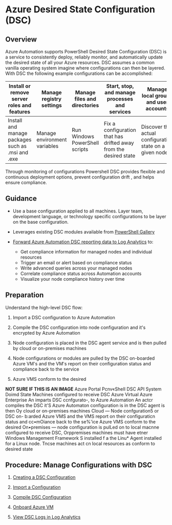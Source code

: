 
# Azure Desired State Configuration (DSC) 


## Overview 


 


Azure Automation supports PowerShell Desired State Configuration (DSC) is a service to consistently deploy, reliably monitor, and automatically update the desired state of all your Azure resources. DSC assumes a common vanilla operating system imagine where configurations can then be layered. With DSC the following example configurations can be accomplished: 

| Install or remove server roles and features | Manage registry settings | Manage files and directories | Start, stop, and manage processes and services |Manage local groups and user accounts |
|------------------------------|----------------------------|----------------------------|----------------------------|----------------------------|
| Install and manage packages such as .msi and .exe   | Manage environment variables   | Run Windows PowerShell scripts   |  Fix a configuration that has drifted away from the desired state   | Discover the actual configuration state on a given node    | 

 
Through monitoring of configurations Powershell DSC provides flexible and continuous deployment options, prevent configuration drift , and helps ensure compliance. 



## Guidance 

- Use a base configuration applied to all machines. Layer team, development language, or technology specific configurations to be layer on the base configuration. 

- Leverages existing DSC modules available from [PowerShell Gallery](https://docs.microsoft.com/en-us/azure/automation/automation-runbook-gallery#modules-in-powershell-gallery) 

- [Forward Azure Automation DSC reporting data to Log Analytics](https://docs.microsoft.com/en-us/azure/automation/automation-dsc-diagnostics) to: 

  - Get compliance information for managed nodes and individual resources 
  - Trigger an email or alert based on compliance status 
  - Write advanced queries across your managed nodes 
  - Correlate compliance status across Automation accounts 
  - Visualize your node compliance history over time 


## Preparation 


Understand the high-level DSC flow: 
 

1. Import a DSC configuration to Azure Automation  


2. Compile the DSC configuration into node configuration and it's encrypted by Azure Automation  


3. Node configuration is placed in the DSC agent service and is then pulled by cloud or on-premises machines  


4. Node configurations or modules are pulled by the DSC on-boarded Azure VM's and the VM's report on their configuration status and compliance back to the service  


5. Azure VMS conform to the desired  



 

**NOT SURE IF THIS IS AN IMAGE**
Azure Portal Pcnv«SheII DSC API System Doimd State Machines configured to receive DSC Azure Virtual Azure Enterprise An imparts DSC ccnfgurato-, to Azure Automation An actcr compiles the DSC it'S Azure Automaton configuration is in the DSC agent is then Oy cloud or on-premises machines Cloud — Node confguration5 or DSC on- b:arded Azure VMS and the VMS report on their configuraticn status and cc•mOiance back to the se%'ice Azure VMS conform to the desired On•premises — node configuration is pulLed on to local macnne configured to receive DSC, Orppremises machines must have etner Windows Management Framework S installed f a the Linu* Agent installed for a Linux node. Tncse machines act cn local resources as conform to desired state 


 


 
## Procedure:  Manage Configurations with DSC 


1. [Creating a DSC Configuration](https://docs.microsoft.com/en-us/azure/automation/automation-dsc-getting-started#creating-a-dsc-configuration) 



2. [Import a Configuration](https://docs.microsoft.com/en-us/azure/automation/automation-dsc-getting-started#importing-a-configuration-into-azure-automation ) 


3. [Compile DSC Configuration](https://docs.microsoft.com/en-us/azure/automation/automation-dsc-compile) 


4. [Onboard Azure VM](https://docs.microsoft.com/en-us/azure/automation/automation-dsc-onboarding#azure-virtual-machines ) 



5. [View DSC Logs in Log Analytics](https://docs.microsoft.com/en-us/azure/automation/automation-dsc-diagnostics#view-the-dsc-logs) 






 
